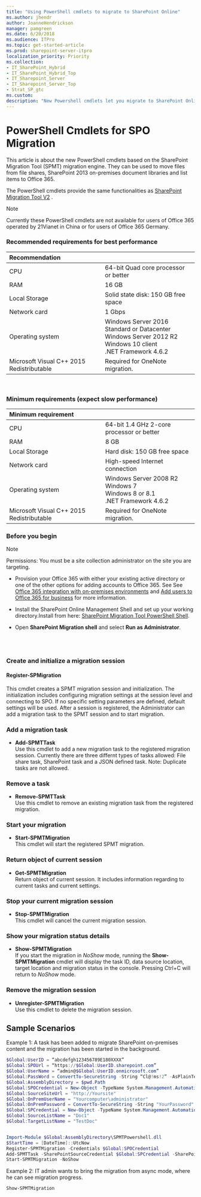 ```yaml
---
title: "Using PowerShell cmdlets to migrate to SharePoint Online"
ms.author: jhendr
author: JoanneHendrickson
manager: pamgreen
ms.date: 6/20/2018
ms.audience: ITPro
ms.topic: get-started-article
ms.prod: sharepoint-server-itpro
localization_priority: Priority
ms.collection:
- IT_SharePoint_Hybrid
- IT_SharePoint_Hybrid_Top
- IT_Sharepoint_Server
- IT_Sharepoint_Server_Top
- Strat_SP_gtc
ms.custom: 
description: "New Powershell cmdlets let you migrate to SharePoint Online."
---
```


# PowerShell Cmdlets for SPO Migration 

This article is about the new PowerShell cmdlets based on the SharePoint Migration Tool (SPMT) migration engine. They can be used to move files from file shares, SharePoint 2013 on-premises document libraries and list items to Office 365.

The PowerShell cmdlets provide the same functionalities as [SharePoint Migration Tool V2](introducing-the-sharepoint-migration-tool.md) .


> [!NOTE]
> Currently these PowerShell cmdlets are not available for users of Office 365 operated by 21Vianet in China or for users of Office 365 Germany. 
  
### Recommended requirements for best performance

|**Recommendation**||
|:-----|:-----|
|CPU |64-bit Quad core processor or better|
|RAM|16 GB|
|Local Storage|Solid state disk: 150 GB free space|
|Network card|1 Gbps|
|Operating system |Windows Server 2016 Standard or Datacenter<br>Windows Server 2012 R2<br>Windows 10 client  <br/> .NET Framework 4.6.2|
|Microsoft Visual C++ 2015 Redistributable|Required for OneNote migration.|
  <br/> 
   
### Minimum requirements (expect slow performance)

|**Minimum requirement**||
|:-----|:-----|
|CPU  <br/> |64-bit 1.4 GHz 2-core processor or better  <br/> |
|RAM  <br/> |8 GB  <br/> |
|Local Storage  <br/> |Hard disk: 150 GB free space  <br/> |
|Network card  <br/> |High-speed Internet connection  <br/> |
|Operating system  <br/> |Windows Server 2008 R2<br>Windows 7<br>Windows 8 or 8.1<br/> .NET Framework 4.6.2  <br/> |
|Microsoft Visual C++ 2015 Redistributable  <br/> |Required for OneNote migration.|  <br/> 
 

  
### Before you begin

> [!NOTE]
> Permissions: You must be a site collection administrator on the site you are targeting. 

- Provision your Office 365 with either your existing active directory or one of the other options for adding accounts to Office 365. See See [Office 365 integration with on-premises environments](http://go.microsoft.com/fwlink/?LinkID=616610&amp;clcid=0x409) and [Add users to Office 365 for business](http://go.microsoft.com/fwlink/?LinkID=616611&amp;clcid=0x409) for more information. 
    
- Install the SharePoint Online Management Shell and set up your working directory.Install from here: [SharePoint Migration Tool PowerShell Shell](http://LINK).
    
- Open **SharePoint Migration shell** and select **Run as Administrator**.
    
<br><br>
  
### Create and initialize a migration session
<a name="Step1CreateInitialize"> </a>

#### Register-SPMigration
 
This cmdlet creates a SPMT migration session and initialization. The initialization includes configuring migration settings at the session level and connecting to SPO. If no specific setting parameters are defined, default settings will be used. 
After a session is registered, the Administrator can add a migration task to the SPMT session and to start migration.

  
### Add a migration task
- **Add-SPMTTask**<br>
Use this cmdlet to add a new migration task to the registered migration session. Currently there are three differnt types of tasks allowed:  File share task, SharePoint task and a JSON defined task.  Note:  Duplicate tasks are not allowed.
  
 
  
### Remove a task
- **Remove-SPMTTask**<br>
Use this cmdlet to remove an existing migration task from the registered migration.


  
### Start your migration
- **Start-SPMTMigration**<br>
This cmdlet will start the registered SPMT migration.
 
### Return object of current session
- **Get-SPMTMigration**<br>
Return object of current session. It includes information regarding to current tasks and current settings. 

### Stop your current migration session
- **Stop-SPMTMigration**<br>
This cmdlet will cancel the current migration session. 


### Show your migration status details
- **Show-SPMTMigration**<br>
If you start the migration in *NoShow* mode, running the **Show-SPMTMigration** cmdlet will display the task ID, data source location, target location and migration status in the console. Pressing Ctrl+C will return to *NoShow* mode.  

### Remove the migration session
- **Unregister-SPMTMigration**<br>
Use this cmdlet to delete the migration session. 

## Sample Scenarios

Example 1: A task has been added to migrate SharePoint on-premises content and the migration has been started in the background.<br>

```powershell
$Global:UserID = “abcdefgh123456789E180XXXX”
$Global:SPOUrl = “https://$Global:UserID.sharepoint.com”
$Global:UserName = “admin@$Global:UserID.onmicrosoft.com”
$Global:PassWord = ConvertTo-SecureString -String “Cl@!ms!2” -AsPlainText -Force
$Global:AssemblyDirectory = $pwd.Path
$Global:SPOCredential = New-Object -TypeName System.Management.Automation.PSCredential -ArgumentList $Global:UserName, $Global:YourPassword
$Global:SourceSiteUrl = "http://Yoursite"
$Global:OnPremUserName = "Yourcomputer\administrator"
$Global:OnPremPassword = ConvertTo-SecureString -String "YourPassword" -AsPlainText -Force 
$Global:SPCredential = New-Object -TypeName System.Management.Automation.PSCredential -ArgumentList $Global:OnPremUserName, $Global:OnPremPassword
$Global:SourceListName = "Doc1"
$Global:TargetListName = "TestDoc"


Import-Module $Global:AssemblyDirectory\SPMTPowershell.dll
$StartTime = [DateTime]::UtcNow
Register-SPMTMigration -Credentials $Global:SPOCredential
Add-SPMTTask -SharePointSourceCredential $Global:SPCredential -SharePointSourceSiteUrl $Global:SourceSiteUrl -SourceList $Global:SourceListName -TargetSiteUrl $Global:SPOUrl -TargetList $Global:TargetListName
Start-SPMTMigration -NoShow
```
Example 2: IT admin wants to bring the migration from async mode, where he can see migration progress. <br>
```powershell
Show-SPMTMigration 
```

